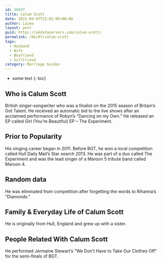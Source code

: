 ```yaml
---
id: 19427
title: Calum Scott
date: 2021-04-07T23:01:05+00:00
author: Laima
layout: post
guid: https://ukdataservers.com/calum-scott/
permalink: /04/07/calum-scott
tags:
  - Husband
  - Wife
  - Boyfriend
  - Girlfriend
category: Marriage Guides
---
```


* some text
{: toc}


## Who is Calum Scott
                  
                  
                  
British singer-songwriter who was a finalist on the 2015 season of Britain&#8217;s Got Talent. He received an automatic bid to the live shows after an acclaimed performance of Robyn&#8217;s &#8220;Dancing on my Own.&#8221; He released an EP called Girl (You&#8217;re Beautiful) EP &#8211; The Experiment. 
                  
              
            
              
            
                
                
                
## Prior to Popularity
                  
                  
                  
His singing career began in 2011. Before BGT, he won a local competition called Hull Daily Mail&#8217;s Star search 2013. He was part of a duo called The Experiment and was the lead singer of a Maroon 5 tribute band called Maroon 4. 
                  
              
            
              
            
                
                
                
## Random data
                  
                  
                  
He was eliminated from competition after forgetting the words to Rihanna&#8217;s &#8220;Diamonds.&#8221; 
                  
              
            
              
            
                
                
                
## Family & Everyday Life of Calum Scott
                  
                  
                  
He is originally from Hull, England and grew up with a sister. 
                  
              
            
              
            
                
                
                
## People Related With Calum Scott
                  
                  
                  
He performed Jermaine Stewart&#8217;s &#8220;We Don&#8217;t Have to Take Our Clothes Off&#8221; for the semi-finals of BGT. 
                  
              
            
              
            
                
              
            
              
              
            
            
              
            
          
          
          